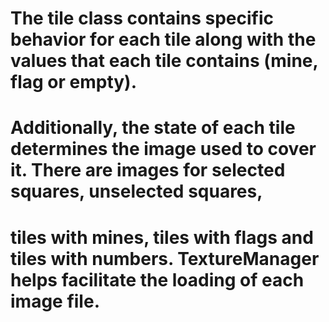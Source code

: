 # The tile class contains specific behavior for each tile along with the values that each tile contains (mine, flag or empty).
# Additionally, the state of each tile determines the image used to cover it. There are images for selected squares, unselected squares,
# tiles with mines, tiles with flags and tiles with numbers. TextureManager helps facilitate the loading of each image file.
